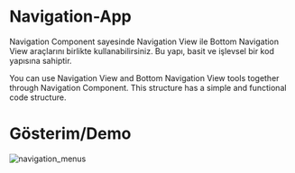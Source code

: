 # Navigation-App

Navigation Component sayesinde Navigation View ile Bottom Navigation View araçlarını birlikte kullanabilirsiniz. Bu yapı, basit ve işlevsel bir kod yapısına sahiptir.

You can use Navigation View and Bottom Navigation View tools together through Navigation Component. This structure has a simple and functional code structure.

# Gösterim/Demo

![navigation_menus](https://user-images.githubusercontent.com/37077627/79214990-cb838180-7e53-11ea-9e42-6e380a74837f.png)


